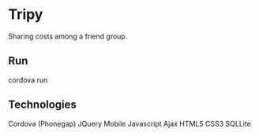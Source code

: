 # Tripy

Sharing costs among a friend group.

## Run

cordova run

## Technologies

Cordova (Phonegap)
JQuery Mobile
Javascript
Ajax
HTML5
CSS3
SQLLite
